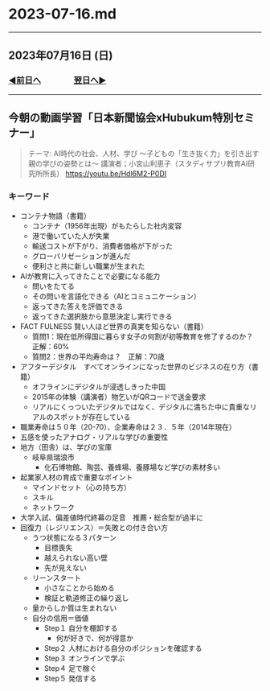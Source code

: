 # 2023-07-16.md

---

## 2023年07月16日 (日)

### [◀️前日へ](https://github.com/yuasys/chatty-journal/blob/main/2023/07/2023-07-15.md)&emsp;&emsp;&emsp;&emsp;[翌日へ▶️](https://github.com/yuasys/chatty-journal/blob/main/2023/07/2023-07-17.md)

---

## 今朝の動画学習「日本新聞協会xHubukum特別セミナー」

> テーマ: AI時代の社会、人材、学び
> ～子どもの「生き抜く力」を引き出す親の学びの姿勢とは～
> 講演者；小宮山利恵子（スタディサプリ教育AI研究所所長）
> https://youtu.be/Hdl6M2-P0DI

### キーワード

- コンテナ物語（書籍）
  - コンテナ（1956年出現）がもたらした社内変容
  - 港で働いていた人が失業
  - 輸送コストが下がり、消費者価格が下がった
  - グローバリゼーションが進んだ
  - 便利さと共に新しい職業が生まれた
- AIが教育に入ってきたことで必要になる能力
  - 問いをたてる
  - その問いを言語化できる（AIとコミュニケーション）
  - 返ってきた答えを評価できる
  - 返ってきた選択肢から意思決定し実行できる
- FACT FULNESS 賢い人ほど世界の真実を知らない（書籍）
  - 質問1：現在低所得国に暮らす女子の何割が初等教育を修了するのか？　正解：60%
  - 質問2：世界の平均寿命は？　正解：70歳
- アフターデジタル　すべてオンラインになった世界のビジネスの在り方（書籍）
  - オフラインにデジタルが浸透しきった中国
  - 2015年の体験（講演者）物乞いがQRコードで送金要求
  - リアルにくっついたデジタルではなく、デジタルに満ちた中に貴重なリアルのスポットが存在している
- 職業寿命は５０年（20-70）、企業寿命は２３．５年（2014年現在）
- 五感を使ったアナログ・リアルな学びの重要性
- 地方（田舎）は、学びの宝庫
  - 岐阜県瑞浪市
    - 化石博物館、陶芸、養蜂場、養豚場など学びの素材多い
- 起業家人材の育成で重要なポイント
  - マインドセット（心の持ち方）
  - スキル
  - ネットワーク
- 大学入試、偏差値時代終幕の足音　推薦・総合型が過半に
- 回復力（レジリエンス）＝失敗との付き合い方
  - うつ状態になる３パターン
    - 目標喪失
    - 越えられない高い壁
    - 先が見えない
  - リーンスタート
    - 小さなことから始める
    - 検証と軌道修正の繰り返し
  - 量からしか質は生まれない
  - 自分の信用＝価値
    - Step１ 自分を棚卸する
      - 何が好きで、何が得意か
    - Step２ 人材における自分のポジションを確認する
    - Step３ オンラインで学ぶ
    - Step４ 足で稼ぐ
    - Step５ 発信する
